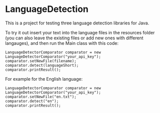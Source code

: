 # LanguageDetection
This is a project for testing three language detection libraries for Java.

To try it out insert your text into the language files in the resources folder (you can also leave the existing files or add new ones with different langauges), and then run the Main class with this code:

```
LanguageDetectorComparator comparator = new LanguageDetectorComparator("your_api_key");
comparator.setNewFile(filename);
comparator.detect(languageShort);
comparator.printResult();
```

For example for the English language:
```
LanguageDetectorComparator comparator = new LanguageDetectorComparator("your_api_key");
comparator.setNewFile("en.txt");
comparator.detect("en");
comparator.printResult();
```
